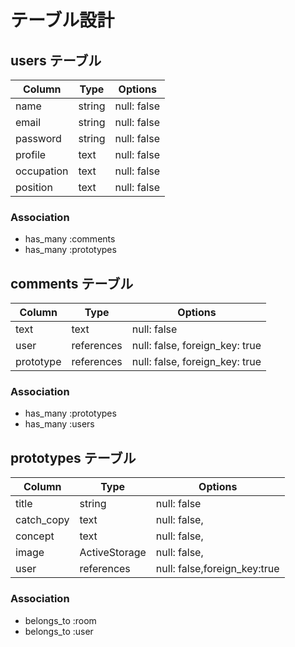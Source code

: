 # テーブル設計

## users テーブル

| Column   | Type   | Options     |
| -------- | ------ | ----------- |
| name     | string | null: false |
| email    | string | null: false |
| password | string | null: false |
| profile  | text   | null: false |
|occupation| text   | null: false |
| position | text   | null: false |

### Association


- has_many :comments
- has_many :prototypes

## comments テーブル

| Column  |  Type       | Options                        |
| ------  |  ---------- | ------------------------------ |
| text    |  text       | null: false |
| user    |  references | null: false, foreign_key: true | 
|prototype|  references | null: false, foreign_key: true |

### Association

- has_many :prototypes
- has_many :users

## prototypes テーブル
 
| Column    | Type         | Options                        |
| -------   | ----------   | ------------------------------ |
| title     | string       | null: false                    |
| catch_copy| text         | null: false,                   |
| concept   | text         | null: false,                   |
| image     |ActiveStorage | null: false,                   |
| user      |  references  | null: false,foreign_key:true   |
### Association

- belongs_to :room
- belongs_to :user

